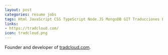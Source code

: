 ```yaml
---
layout: post
categories: resume jobs
tags: Html JavaScript CSS TypeScript Node.JS MongoDB GIT Traducciones Express.JS Photoshop Linux TDD Web
links:
- https://tradcloud.com/
icon: tradcloud.png
---
```


Founder and developer of [tradcloud.com](http://tradcloud.com/).
